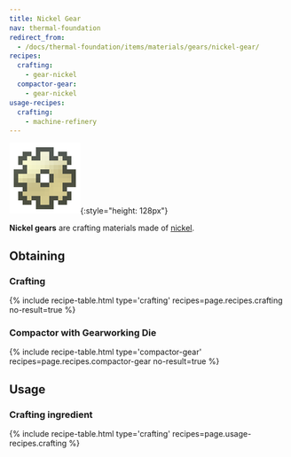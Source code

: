```yaml
---
title: Nickel Gear
nav: thermal-foundation
redirect_from:
  - /docs/thermal-foundation/items/materials/gears/nickel-gear/
recipes:
  crafting:
    - gear-nickel
  compactor-gear:
    - gear-nickel
usage-recipes:
  crafting:
    - machine-refinery
---
```


![Nickel gear](/assets/images/thermal-foundation/gear-nickel.png){:style="height: 128px"}


**Nickel gears** are crafting materials made of [nickel](/docs/nickel-ingot/).


Obtaining
---------

### Crafting
{% include recipe-table.html type='crafting' recipes=page.recipes.crafting no-result=true %}

### Compactor with Gearworking Die
{% include recipe-table.html type='compactor-gear' recipes=page.recipes.compactor-gear no-result=true %}


Usage
-----

### Crafting ingredient
{% include recipe-table.html type='crafting' recipes=page.usage-recipes.crafting %}
